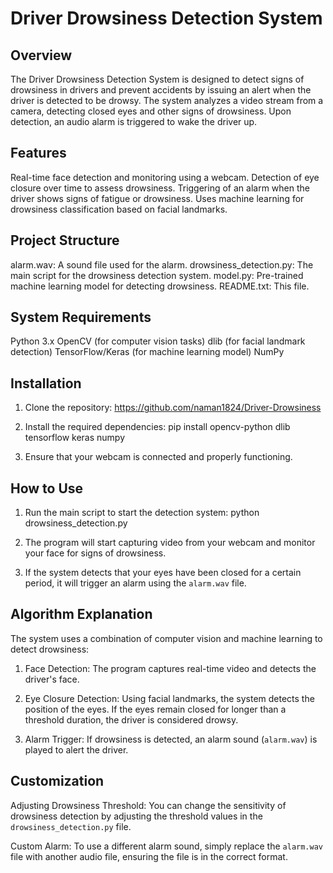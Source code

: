 Driver Drowsiness Detection System
==================================

Overview
--------
The Driver Drowsiness Detection System is designed to detect signs of drowsiness in drivers and prevent accidents by issuing an alert when the driver is detected to be drowsy. The system analyzes a video stream from a camera, detecting closed eyes and other signs of drowsiness. Upon detection, an audio alarm is triggered to wake the driver up.

Features
--------
Real-time face detection and monitoring using a webcam.
Detection of eye closure over time to assess drowsiness.
Triggering of an alarm when the driver shows signs of fatigue or drowsiness.
Uses machine learning for drowsiness classification based on facial landmarks.

Project Structure
-----------------
alarm.wav: A sound file used for the alarm.
drowsiness_detection.py: The main script for the drowsiness detection system.
model.py: Pre-trained machine learning model for detecting drowsiness.
README.txt: This file.

System Requirements
-------------------
Python 3.x
OpenCV (for computer vision tasks)
dlib (for facial landmark detection)
TensorFlow/Keras (for machine learning model)
NumPy

Installation
------------
1. Clone the repository:
https://github.com/naman1824/Driver-Drowsiness


2. Install the required dependencies:
pip install opencv-python dlib tensorflow keras numpy


3. Ensure that your webcam is connected and properly functioning.

How to Use
----------
1. Run the main script to start the detection system:
python drowsiness_detection.py


2. The program will start capturing video from your webcam and monitor your face for signs of drowsiness.

3. If the system detects that your eyes have been closed for a certain period, it will trigger an alarm using the `alarm.wav` file.

Algorithm Explanation
---------------------
The system uses a combination of computer vision and machine learning to detect drowsiness:

1. Face Detection: The program captures real-time video and detects the driver's face.

2. Eye Closure Detection: Using facial landmarks, the system detects the position of the eyes. If the eyes remain closed for longer than a threshold duration, the driver is considered drowsy.

3. Alarm Trigger: If drowsiness is detected, an alarm sound (`alarm.wav`) is played to alert the driver.

Customization
-------------
Adjusting Drowsiness Threshold: You can change the sensitivity of drowsiness detection by adjusting the threshold values in the `drowsiness_detection.py` file.

Custom Alarm: To use a different alarm sound, simply replace the `alarm.wav` file with another audio file, ensuring the file is in the correct format.
